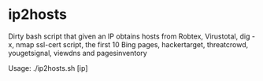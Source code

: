 # ip2hosts

Dirty bash script that given an IP obtains hosts from Robtex, Virustotal, dig -x, nmap ssl-cert script, the first 10 Bing pages, hackertarget, threatcrowd, yougetsignal, viewdns and pagesinventory


Usage: ./ip2hosts.sh [ip]
